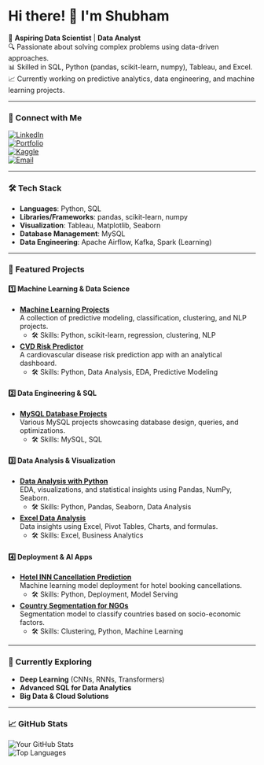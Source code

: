 # Hi there! 👋 I'm Shubham

🚀 **Aspiring Data Scientist** | **Data Analyst**  
🔍 Passionate about solving complex problems using data-driven approaches.  
📊 Skilled in SQL, Python (pandas, scikit-learn, numpy), Tableau, and Excel.  
📈 Currently working on predictive analytics, data engineering, and machine learning projects.

---

### 🔗 Connect with Me
[![LinkedIn](https://img.shields.io/badge/LinkedIn-%230077B5.svg?style=for-the-badge&logo=linkedin&logoColor=white)](https://www.linkedin.com/in/shubham-data-science)  
[![Portfolio](https://img.shields.io/badge/Portfolio-%23000000.svg?style=for-the-badge&logo=firefox&logoColor=white)](https://sites.google.com/view/shubham-sharma-portfolio/home)  
[![Kaggle](https://img.shields.io/badge/Kaggle-%23000000.svg?style=for-the-badge&logo=kaggle&logoColor=white)](https://www.kaggle.com/shubhamsharmadata)  
[![Email](https://img.shields.io/badge/Email-%23D14836.svg?style=for-the-badge&logo=gmail&logoColor=white)](mailto:shubhamsharma15104@gmail.com)

---

### 🛠️ Tech Stack
- **Languages**: Python, SQL  
- **Libraries/Frameworks**: pandas, scikit-learn, numpy  
- **Visualization**: Tableau, Matplotlib, Seaborn  
- **Database Management**: MySQL  
- **Data Engineering**: Apache Airflow, Kafka, Spark (Learning)  

---

### 🌟 Featured Projects

#### **1️⃣ Machine Learning & Data Science**
- **[Machine Learning Projects](https://github.com/Shubham-S151/Machine_Learning_Projects)**  
  A collection of predictive modeling, classification, clustering, and NLP projects.  
  - 🛠️ Skills: Python, scikit-learn, regression, clustering, NLP  
- **[CVD Risk Predictor](https://github.com/Shubham-S151/CVD-Risk-Predictor)**  
  A cardiovascular disease risk prediction app with an analytical dashboard.  
  - 🛠️ Skills: Python, Data Analysis, EDA, Predictive Modeling  

#### **2️⃣ Data Engineering & SQL**
- **[MySQL Database Projects](https://github.com/Shubham-S151/MySQL-project)**  
  Various MySQL projects showcasing database design, queries, and optimizations.  
  - 🛠️ Skills: MySQL, SQL  

#### **3️⃣ Data Analysis & Visualization**
- **[Data Analysis with Python](https://github.com/Shubham-S151/DataAnalysis-Python)**  
  EDA, visualizations, and statistical insights using Pandas, NumPy, Seaborn.  
  - 🛠️ Skills: Python, Pandas, Seaborn, Data Analysis  
- **[Excel Data Analysis](https://github.com/Shubham-S151/Excel-Data-Analysis)**  
  Data insights using Excel, Pivot Tables, Charts, and formulas.  
  - 🛠️ Skills: Excel, Business Analytics  

#### **4️⃣ Deployment & AI Apps**
- **[Hotel INN Cancellation Prediction](https://github.com/Shubham-S151/Hotel-INN-Cancellation-Deploy)**  
  Machine learning model deployment for hotel booking cancellations.  
  - 🛠️ Skills: Python, Deployment, Model Serving  
- **[Country Segmentation for NGOs](https://github.com/Shubham-S151/Country_segmentation_NGO_Deployment)**  
  Segmentation model to classify countries based on socio-economic factors.  
  - 🛠️ Skills: Clustering, Python, Machine Learning  

---

### 🌱 Currently Exploring
- **Deep Learning** (CNNs, RNNs, Transformers)  
- **Advanced SQL for Data Analytics**  
- **Big Data & Cloud Solutions**  

---

### 📈 GitHub Stats
![Your GitHub Stats](https://github-readme-stats.vercel.app/api?username=Shubham-S151&show_icons=true&theme=radical)  
![Top Languages](https://github-readme-stats.vercel.app/api/top-langs/?username=Shubham-S151&layout=compact&theme=radical)  
